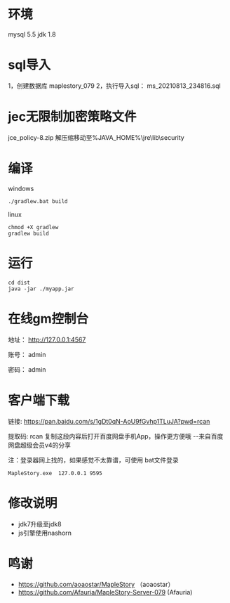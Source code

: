 # 环境
mysql 5.5
jdk 1.8
# sql导入
1，创建数据库 maplestory_079
2，执行导入sql： ms_20210813_234816.sql

# jec无限制加密策略文件
jce_policy-8.zip 解压缩移动至%JAVA_HOME%\jre\lib\security

# 编译
windows
```
./gradlew.bat build
```

linux
```
chmod +X gradlew
gradlew build
```
# 运行
```
cd dist
java -jar ./myapp.jar
```

# 在线gm控制台

地址： http://127.0.0.1:4567

账号： admin

密码： admin

# 客户端下载
链接: https://pan.baidu.com/s/1gDt0qN-AoU9fGvhp1TLuJA?pwd=rcan 

提取码: rcan 复制这段内容后打开百度网盘手机App，操作更方便哦 
--来自百度网盘超级会员v4的分享

注：登录器网上找的，如果感觉不太靠谱，可使用 bat文件登录 

```
MapleStory.exe  127.0.0.1 9595
```

# 修改说明
- jdk7升级至jdk8
- js引擎使用nashorn

# 鸣谢

- https://github.com/aoaostar/MapleStory （aoaostar）
- https://github.com/Afauria/MapleStory-Server-079 (Afauria)